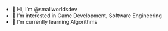 - 👋 Hi, I’m @smallworldsdev
- 👀 I’m interested in Game Development, Software Engineering
- 🌱 I’m currently learning Algorithms

<!---
smallworldsdev/smallworldsdev is a ✨ special ✨ repository because its `README.md` (this file) appears on your GitHub profile.
You can click the Preview link to take a look at your changes.
--->
